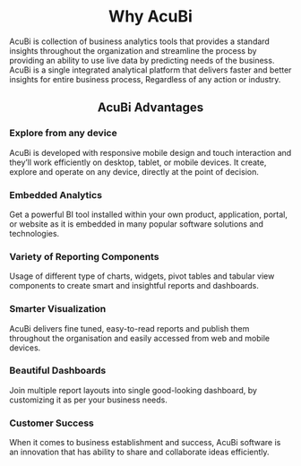                          

<center><h1>Why AcuBi  </h1></center> 

AcuBi is collection of business analytics tools that provides a standard insights throughout the organization and streamline the process by providing an ability to use live data by predicting needs of the business. AcuBi is a single integrated analytical platform that delivers faster and better insights for entire business process, Regardless of any action or industry.


<center> <h2> AcuBi  Advantages </h2></center>

### <b> Explore from any device</b>

AcuBi  is developed with responsive mobile design and touch interaction and they’ll work efficiently on desktop, tablet, or mobile devices. It create, explore and operate on any device, directly at the point of decision.

### <b>Embedded Analytics</b>

Get a powerful BI tool installed within your own product, application, portal, or website as it is embedded in many popular software solutions and technologies.

### <b> Variety of Reporting Components</b>

Usage of different type of charts, widgets, pivot tables and tabular view components to create smart and insightful reports and dashboards.

### <b> Smarter Visualization</b>

AcuBi  delivers fine tuned, easy-to-read reports and publish them throughout the organisation and easily accessed from web and mobile devices.

### <b> Beautiful Dashboards</b>

Join multiple report layouts into single good-looking dashboard, by customizing it as per your business needs.

### <b> Customer Success</b>

When it comes to business establishment and success, AcuBi software is an innovation that has ability to share and collaborate ideas efficiently.

<!--stackedit_data:
eyJoaXN0b3J5IjpbMjEyMDM3NDQ0LC01MzU1MTg3MzcsLTExMz
k5NTU2MTksLTE1NzI2NTgxNDIsMTQ2NzczNDk3LC0xNzQ0MDE2
ODI0LC0yNzMwNTQzMiwtODY4Mjg3MTQsLTE0MDUwOTczMTAsMT
I1MjkxNTIxNiwtMjQxOTM3MDczLDg3NjE3NTEzNywxODQ4ODk0
NTY3LC0xNjIxNDY1ODAzLC0zNzc0OTkzMSwxODg4Nzg3MzM5LD
EzMTEwMTcxMzAsMTM0MzM3MDU3OCwtMjY2MDg3OTE1LC0yMDcy
ODUxMDg1XX0=
-->